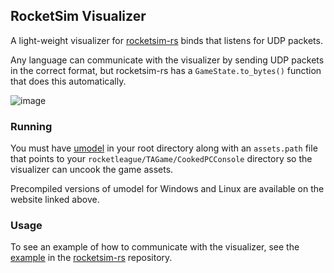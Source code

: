## RocketSim Visualizer

A light-weight visualizer for [rocketsim-rs](https://github.com/VirxEC/rocketsim-rs) binds that listens for UDP packets.

Any language can communicate with the visualizer by sending UDP packets in the correct format, but rocketsim-rs has a `GameState.to_bytes()` function that does this automatically.

![image](https://raw.githubusercontent.com/VirxEC/rlviser/master/rlviser.png)

### Running

You must have [umodel](https://www.gildor.org/en/projects/umodel) in your root directory along with an `assets.path` file that points to your `rocketleague/TAGame/CookedPCConsole` directory so the visualizer can uncook the game assets.

Precompiled versions of umodel for Windows and Linux are available on the website linked above.

### Usage

To see an example of how to communicate with the visualizer, see the [example](https://github.com/VirxEC/rocketsim-rs/blob/master/examples/rlviser_socket.rs) in the [rocketsim-rs](https://github.com/VirxEC/rocketsim-rs) repository.
